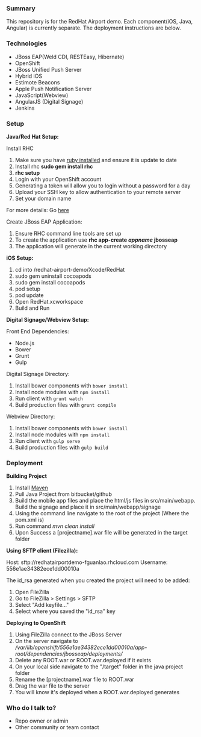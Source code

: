 ### Summary ###

This repository is for the RedHat Airport demo. Each component(iOS, Java, Angular) is currently separate. The deployment instructions are below.

### Technologies ###

* JBoss EAP(Weld CDI, RESTEasy, Hibernate)
* OpenShift
* JBoss Unified Push Server
* Hybrid iOS
* Estimote Beacons
* Apple Push Notification Server
* JavaScript(Webview)
* AngularJS (Digital Signage)
* Jenkins

### Setup ###

**Java/Red Hat Setup:**

Install RHC

1. Make sure you have [ruby installed](https://www.ruby-lang.org/en/documentation/installation/) and ensure it is update to date
2. Install rhc **sudo gem install rhc**
3. **rhc setup**
4. Login with your OpenShift account
5. Generating a token will allow you to login without a password for a day
6. Upload your SSH key to allow authentication to your remote server
7. Set your domain name

For more details: Go [here](https://developers.openshift.com/en/getting-started-osx.html#rhc-setup)

Create JBoss EAP Application:

1. Ensure RHC command line tools are set up
2. To create the application use **rhc app-create *appname* jbosseap**
3. The application will generate in the current working directory

**iOS Setup:**

1. cd into /redhat-airport-demo/Xcode/RedHat
2. sudo gem uninstall cocoapods
3. sudo gem install cocoapods
4. pod setup
5. pod update
6. Open RedHat.xcworkspace
7. Build and Run

**Digital Signage/Webview Setup:**

Front End Dependencies:
* Node.js
* Bower
* Grunt
* Gulp

Digital Signage Directory:

1. Install bower components with `bower install`
2. Install node modules with `npm install`
3. Run client with `grunt watch`
4. Build production files with `grunt compile`

Webview Directory:

1. Install bower components with `bower install`
2. Install node modules with `npm install`
3. Run client with `gulp serve`
4. Build production files with `gulp build`

### Deployment ###

**Building Project**

1. Install [Maven](https://maven.apache.org/download.cgi)
2. Pull Java Project from bitbucket/github
3. Build the mobile app files and place the html/js files in src/main/webapp. Build the signage and place it in src/main/webapp/signage 
4. Using the command line navigate to the root of the project (Where the pom.xml is)
5. Run command *mvn clean install*
6. Upon Success a [projectname].war file will be generated in the target folder

**Using SFTP client (Filezilla):**

Host: sftp://redhatairportdemo-fguanlao.rhcloud.com
Username: 556e1ae34382ece1dd00010a

The id_rsa generated when you created the project will need to be added:
1. Open FileZilla
2. Go to FileZilla > Settings > SFTP
3. Select "Add keyfile..."
4. Select where you saved the "id_rsa" key

**Deploying to OpenShift**

1. Using FileZilla connect to the JBoss Server 
2. On the server navigate to */var/lib/openshift/556e1ae34382ece1dd00010a/app-root/dependencies/jbosseap/deployments/*
3. Delete any ROOT.war or ROOT.war.deployed if it exists
4. On your local side navigate to the "/target" folder in the java project folder
5. Rename the [projectname].war file to ROOT.war
6. Drag the war file to the server
7. You will know it's deployed when a ROOT.war.deployed generates


### Who do I talk to? ###

* Repo owner or admin
* Other community or team contact